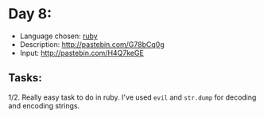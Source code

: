 Day 8:
======
- Language chosen: [ruby](https://www.ruby-lang.org/en/)
- Description: http://pastebin.com/G78bCq0g
- Input: http://pastebin.com/H4Q7keGE

## Tasks:

1/2. Really easy task to do in ruby. I've used `evil` and `str.dump` for decoding and encoding strings.
